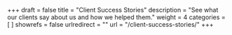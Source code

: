+++
draft 			= false
title 			= "Client Success Stories"
description		= "See what our clients say about us and how we helped them."
weight			= 4
categories		= [ ]
showrefs		= false
urlredirect		= ""
url 			= "/client-success-stories/"
+++

